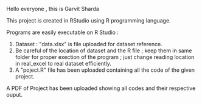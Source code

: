 Hello everyone , this is Garvit Sharda

This project is created in RStudio using R programming language.

Programs are easily executable on R Studio :
1) Dataset : "data.xlsx" is file uploaded for dataset reference.
2) Be careful of the location of dataset and the R file ; keep them in same folder for proper exection of the program ; just change reading location in real_excel to real dataset efficiently.
3) A "poject.R" file has been uploaded containing all the code of the given project.
   
A PDF of Project has been uploaded showing all codes and their respective ouput.



